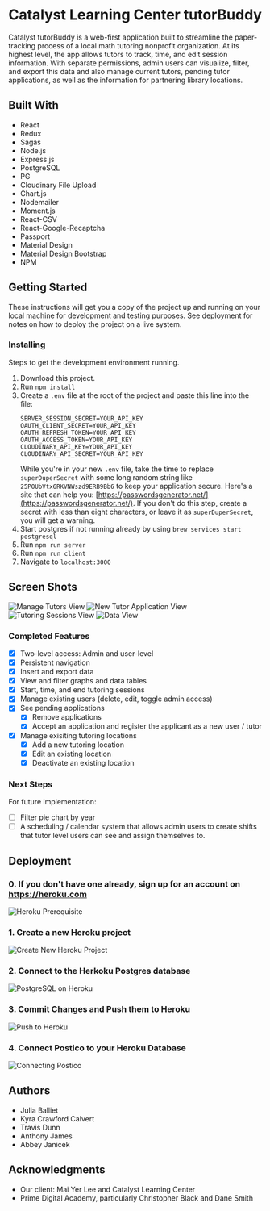 # Catalyst Learning Center tutorBuddy
Catalyst tutorBuddy is a web-first application built to streamline the paper-tracking process of a local math tutoring nonprofit organization. At its highest level, the app allows tutors to track, time, and edit session information. With separate permissions, admin users can visualize, filter, and export this data and also manage current tutors, pending tutor applications, as well as the information for partnering library locations.

## Built With
* React
* Redux
* Sagas
* Node.js
* Express.js
* PostgreSQL
* PG
* Cloudinary File Upload
* Chart.js
* Nodemailer
* Moment.js
* React-CSV
* React-Google-Recaptcha
* Passport
* Material Design
* Material Design Bootstrap
* NPM

## Getting Started
These instructions will get you a copy of the project up and running on your local machine for development and testing purposes. See deployment for notes on how to deploy the project on a live system.

### Installing
Steps to get the development environment running.

1. Download this project.
2. Run `npm install`
3. Create a `.env` file at the root of the project and paste this line into the file:
    ```
    SERVER_SESSION_SECRET=YOUR_API_KEY
    OAUTH_CLIENT_SECRET=YOUR_API_KEY
    OAUTH_REFRESH_TOKEN=YOUR_API_KEY
    OAUTH_ACCESS_TOKEN=YOUR_API_KEY
    CLOUDINARY_API_KEY=YOUR_API_KEY
    CLOUDINARY_API_SECRET=YOUR_API_KEY
    ```
    While you're in your new `.env` file, take the time to replace `superDuperSecret` with some long random string like `25POUbVtx6RKVNWszd9ERB9Bb6` to keep your application secure. Here's a site that can help you: [https://passwordsgenerator.net/](https://passwordsgenerator.net/). If you don't do this step, create a secret with less than eight characters, or leave it as `superDuperSecret`, you will get a warning.
4. Start postgres if not running already by using `brew services start postgresql`
5. Run `npm run server`
6. Run `npm run client`
7. Navigate to `localhost:3000`

## Screen Shots
![Manage Tutors View](public/images/managetutors.png)
![New Tutor Application View](public/images/managetutors.png)
![Tutoring Sessions View](public/images/tutoringsessions.png)
![Data View](public/images/viewdata.png)

### Completed Features
- [x] Two-level access: Admin and user-level 
- [x] Persistent navigation
- [x] Insert and export data
- [x] View and filter graphs and data tables
- [x] Start, time, and end tutoring sessions
- [x] Manage existing users (delete, edit, toggle admin access)
- [x] See pending applications
    - [x] Remove applications
    - [x] Accept an application and register the applicant as a new user / tutor
- [x] Manage exisiting tutoring locations
    - [x] Add a new tutoring location
    - [x] Edit an existing location
    - [x] Deactivate an existing location

### Next Steps
For future implementation:
- [ ] Filter pie chart by year
- [ ] A scheduling / calendar system that allows admin users to create shifts that tutor level users can see and assign themselves to.

## Deployment
### 0. If you don't have one already, sign up for an account on https://heroku.com 
![Heroku Prerequisite](public/images/herokuprereq.png)
### 1. Create a new Heroku project
![Create New Heroku Project](public/images/herokusetup.png)
### 2. Connect to the Herkoku Postgres database 
![PostgreSQL on Heroku](public/images/herokusql.png)
### 3. Commit Changes and Push them to Heroku
![Push to Heroku](public/images/herokucommit.png)
### 4. Connect Postico to your Heroku Database
![Connecting Postico](public/images/herokupostico.png)


## Authors
* Julia Balliet
* Kyra Crawford Calvert
* Travis Dunn
* Anthony James
* Abbey Janicek

## Acknowledgments
* Our client: Mai Yer Lee and Catalyst Learning Center
* Prime Digital Academy, particularly Christopher Black and Dane Smith 

